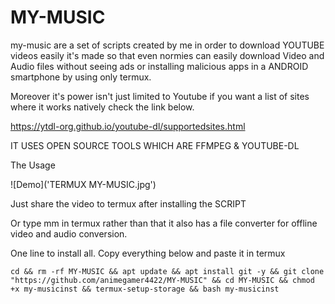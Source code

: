 # MY-MUSIC
my-music are a set of scripts created by me in order to download YOUTUBE videos easily it's made so that even normies can easily download Video and Audio files without seeing ads or installing malicious apps in a ANDROID smartphone by using only termux.

Moreover it's power isn't just limited to Youtube if you want a list of sites where it works natively check the link below.

https://ytdl-org.github.io/youtube-dl/supportedsites.html

IT USES OPEN SOURCE TOOLS WHICH ARE FFMPEG & YOUTUBE-DL

The Usage 

![Demo]('TERMUX MY-MUSIC.jpg')

Just share the video to termux after installing the SCRIPT

Or type mm in termux rather than that it also has a file converter for offline video and audio conversion.

One line to install all.
Copy everything below and paste it in termux

```
cd && rm -rf MY-MUSIC && apt update && apt install git -y && git clone "https://github.com/animegamer4422/MY-MUSIC" && cd MY-MUSIC && chmod +x my-musicinst && termux-setup-storage && bash my-musicinst
```
